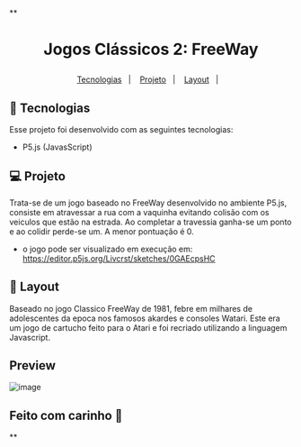 **<h1 align="center">
  <p> Jogos Clássicos 2: FreeWay </>
</h1>

<p align="center">
  <a href="#-tecnologias">Tecnologias</a>&nbsp;&nbsp;&nbsp;|&nbsp;&nbsp;&nbsp;
  <a href="#-projeto">Projeto</a>&nbsp;&nbsp;&nbsp;|&nbsp;&nbsp;&nbsp;
  <a href="#-layout">Layout</a>&nbsp;&nbsp;&nbsp;|&nbsp;&nbsp;&nbsp;
</p>


## 🚀 Tecnologias

Esse projeto foi desenvolvido com as seguintes tecnologias:

- P5.js (JavasScript)

## 💻 Projeto

Trata-se de um jogo baseado no FreeWay desenvolvido no ambiente P5.js, consiste em atravessar a rua com a vaquinha evitando colisão com os veiculos que estão na estrada. Ao completar a travessia ganha-se um ponto e ao colidir perde-se um. A menor pontuação é 0.
  - o jogo pode ser visualizado em execução em: https://editor.p5js.org/Livcrst/sketches/0GAEcpsHC

## 🔖 Layout

Baseado no jogo Classico FreeWay de 1981, febre em milhares de adolescentes da epoca nos famosos akardes e consoles Watari. Este era um jogo de cartucho feito para o Atari e foi recriado utilizando a linguagem Javascript.

## Preview

  ![image](https://user-images.githubusercontent.com/50409673/130822272-72c13df0-42ca-4720-b8c7-459839b53439.png)

 

## Feito com carinho 💜
**

